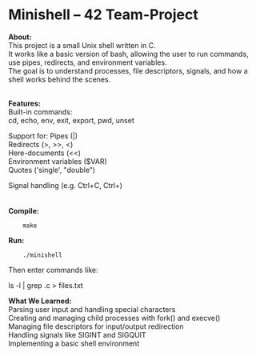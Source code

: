 # Minishell – 42 Team-Project
**About:**<br />
This project is a small Unix shell written in C.<br />
It works like a basic version of bash, allowing the user to run commands, use pipes, redirects, and environment variables.<br />
The goal is to understand processes, file descriptors, signals, and how a shell works behind the scenes.
<br/><br/>

**Features:**<br />
Built-in commands:<br />
        cd, echo, env, exit, export, pwd, unset<br />

Support for:
        Pipes (|)<br />
        Redirects (>, >>, <)<br />
        Here-documents (<<)<br />
        Environment variables ($VAR)<br />
        Quotes ('single', "double")<br />

Signal handling (e.g. Ctrl+C, Ctrl+\)<br />
<br/><br/>
**Compile:**

        make

**Run:**

        ./minishell

Then enter commands like:

ls -l | grep .c > files.txt

**What We Learned:**<br />
    Parsing user input and handling special characters<br />
    Creating and managing child processes with fork() and execve()<br />
    Managing file descriptors for input/output redirection<br />
    Handling signals like SIGINT and SIGQUIT<br />
    Implementing a basic shell environment
